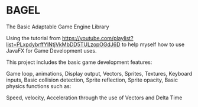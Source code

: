 # BAGEL

The Basic Adaptable Game Engine Library

Using the tutorial from https://youtube.com/playlist?list=PLxpdybrffYlNtjVkMbDD5TULzopOGdJ6D to help myself how to use JavaFX for Game Development uses.

This project includes the basic game development features:

Game loop, animations, Display output, Vectors, Sprites, Textures, Keyboard inputs, Basic collision detection, Sprite reflection, Sprite opacity, Basic physics functions such as:

Speed, velocity, Acceleration through the use of Vectors and Delta Time
